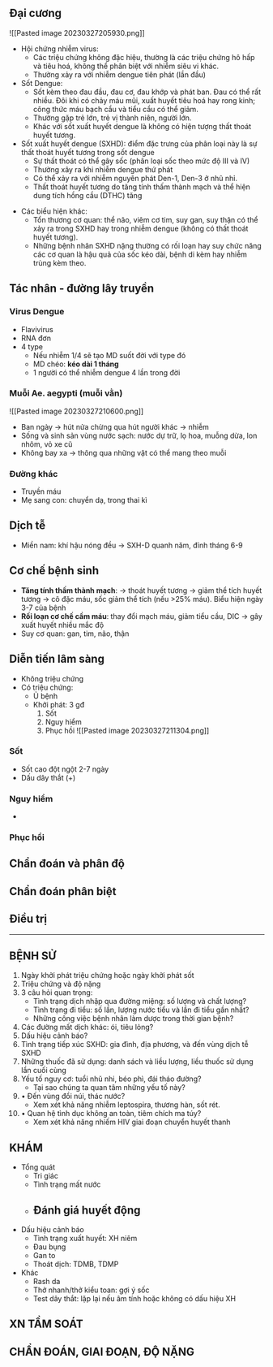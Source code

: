 ## Đại cương
![[Pasted image 20230327205930.png]]
- Hội chứng nhiễm virus:
	- Các triệu chứng không đặc hiệu, thường là các triệu chứng hô hấp và tiêu hoá, không thể phân biệt với nhiễm siêu vi khác.
	- Thường xảy ra với nhiễm dengue tiên phát (lần đầu)
- Sốt Dengue:
	- Sốt kèm theo đau đầu, đau cơ, đau khớp và phát ban. Đau có thể rất nhiều. Đôi khi có chảy máu mũi, xuất huyết tiêu hoá hay rong kinh; công thức máu bạch cầu và tiểu cầu có thể giảm.
	- Thường gặp trẻ lớn, trẻ vị thành niên, người lớn.
	- Khác với sốt xuất huyết dengue là không có hiện tượng thất thoát huyết tương.
- Sốt xuất huyết dengue (SXHD): điểm đặc trưng của phân loại này là sự thất thoát huyết tương trong sốt dengue
	- Sự thất thoát có thể gây sốc (phân loại sốc theo mức độ III và IV)
	- Thường xây ra khi nhiễm dengue thứ phát
	- Có thể xảy ra với nhiễm nguyên phát Den-1, Den-3 ở nhũ nhỉ.
	- Thất thoát huyết tương do tăng tính thấm thành mạch và thể hiện dung tích hồng cầu (DTHC) tăng
* Các biểu hiện khác:
	* Tổn thương cơ quan: thể não, viêm cơ tim, suy gan, suy thận có thể xảy ra trong SXHD hay trong nhiễm dengue (không có thất thoát huyết tương).
	* Những bệnh nhân SXHD nặng thường có rối loạn hay suy chức năng các cơ quan là hậu quả của sốc kéo dài, bệnh di kèm hay nhiễm trùng kèm theo. 

## Tác nhân - đường lây truyền
### Virus Dengue
- Flavivirus
- RNA đơn
- 4 type
	- Nếu nhiễm 1/4 sẽ tạo MD suốt đời với type đó
	- MD chéo: **kéo dài 1 tháng**
	- 1 người có thể nhiễm dengue 4 lần trong đời
### Muỗi Ae. aegypti (muỗi vằn)
![[Pasted image 20230327210600.png]]
- Ban ngày -> hút nửa chừng qua hút người khác -> nhiễm
- Sống và sinh sản vùng nước sạch: nước dự trữ, lọ hoa, muỗng dừa, lon nhôm, vỏ xe cũ
- Không bay xa -> thông qua những vật có thể mang theo muỗi
### Đường khác
- Truyền máu
- Mẹ sang con: chuyển dạ, trong thai kì

## Dịch tễ
- Miền nam: khí hậu nóng đều -> SXH-D quanh năm, đỉnh tháng 6-9

## Cơ chế bệnh sinh
- **Tăng tính thấm thành mạch**: -> thoát huyết tương -> giảm thể tích huyết tương -> cô đặc máu, sốc giảm thể tích (nếu >25% máu). Biểu hiện ngày 3-7 của bệnh
- **Rối loạn cơ chế cầm máu**: thay đổi mạch máu, giảm tiểu cầu, DIC -> gây xuất huyết nhiều mắc độ
- Suy cơ quan: gan, tim, não, thận
## Diễn tiến lâm sàng
- Không triệu chứng
- Có triệu chứng:
	- Ủ bệnh
	- Khởi phát: 3 gđ
		1. Sốt
		2. Nguy hiểm
		3. Phục hồi
![[Pasted image 20230327211304.png]]

### Sốt
- Sốt cao đột ngột 2-7 ngày
- Dấu dây thắt (+)
### Nguy hiểm
- 
### Phục hồi

## Chẩn đoán và phân độ

## Chẩn đoán phân biệt

## Điều trị

---
## BỆNH SỬ
1. Ngày khởi phát triệu chứng hoặc ngày khởi phát sốt
2. Triệu chứng và độ nặng
3. 3 câu hỏi quan trọng:
	- Tình trạng dịch nhập qua đường miệng: số lượng và chất lượng?
	- Tình trạng đi tiểu: số lần, lượng nước tiểu và lần đi tiểu gần nhất?
	- Những công việc bệnh nhân làm dược trong thời gian bệnh?
4. Các đường mất dịch khác: ói, tiêu lỏng?
5. Dấu hiệu cảnh báo?
6. Tình trạng tiếp xúc SXHD: gia đình, địa phương, và đến vùng dịch tễ SXHD
7. Những thuốc đã sử dụng: danh sách và liều lượng, liều thuốc sử dụng lần cuối cùng
8. Yếu tố nguy cơ: tuổi nhũ nhi, béo phì, đái tháo đường?
	- Tại sao chúng ta quan tâm những yếu tố này?
9. • Đến vùng đồi núi, thác nước?
	- Xem xét khả năng nhiễm leptospira, thương hàn, sốt rét.
10. • Quan hệ tình dục không an toàn, tiêm chích ma túy?
	- Xem xét khả năng nhiếm HIV giai đoạn chuyển huyết thanh
## KHÁM
- Tổng quát
	- Tri giác
	- Tình trạng mất nước
	- Đánh giá huyết động
		- 
- Dấu hiệu cảnh báo
	- Tình trạng xuất huyết: XH niêm
	- Đau bụng
	- Gan to
	- Thoát dịch: TDMB, TDMP
- Khác
	- Rash da
	- Thở nhanh/thở kiểu toan: gợi ý sốc
	- Test dây thắt: lặp lại nếu âm tính hoặc không có dấu hiệu XH
## XN TẦM SOÁT

## CHẨN ĐOÁN, GIAI ĐOẠN, ĐỘ NẶNG